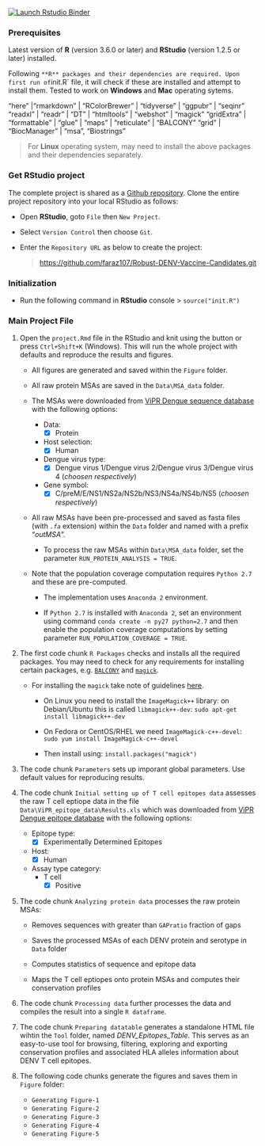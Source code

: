 <!-- badges: start -->

[![Launch Rstudio
Binder](http://mybinder.org/badge_logo.svg)](https://mybinder.org/v2/gh/faraz107/Robust-DENV-Vaccine-Candidates/master?urlpath=rstudio)
<!-- badges: end -->

### Prerequisites

Latest version of **R** (version 3.6.0 or later) and **RStudio**
(version 1.2.5 or later) installed.

Following
`**R** packages and their dependencies are required. Upon first run of`init.R\`
file, it will check if these are installed and attempt to install them.
Tested to work on **Windows** and **Mac** operating sytems.

“here” |“rmarkdown” | “RColorBrewer” | “tidyverse” | “ggpubr” | “seqinr”
“readxl” | “readr” | “DT” | “htmltools” | “webshot” | “magick”
“gridExtra” | “formattable” | “glue” | “maps” | “reticulate” | “BALCONY”
“grid” | “BiocManager” | “msa”, “Biostrings”

> For **Linux** operating system, may need to install the above packages
> and their dependencies separately.

### Get RStudio project

The complete project is shared as a [Github
repository](https://github.com/faraz107/Robust-DENV-Vaccine-Candidates).
Clone the entire project repository into your local RStudio as follows:

-   Open **RStudio**, goto `File` then `New Project`.
-   Select `Version Control` then choose `Git`.
-   Enter the `Repository URL` as below to create the project:

    > <a href="https://github.com/faraz107/Robust-DENV-Vaccine-Candidates.git" class="uri">https://github.com/faraz107/Robust-DENV-Vaccine-Candidates.git</a>

### Initialization

-   Run the following command in **RStudio** console &gt;
    `source("init.R")`

### Main Project File

1.  Open the `project.Rmd` file in the RStudio and knit using the button
    or press `Ctrl+Shift+K` (Windows). This will run the whole project
    with defaults and reproduce the results and figures.

    -   All figures are generated and saved within the `Figure` folder.

    -   All raw protein MSAs are saved in the `Data\MSA_data` folder.

    -   The MSAs were downloaded from [ViPR Dengue sequence
        database](https://www.viprbrc.org/brc/vipr_protein_search.spg?method=ShowCleanSearch&decorator=flavi_dengue)
        with the following options:

        -   Data:
            -   ☒ Protein
        -   Host selection:
            -   ☒ Human
        -   Dengue virus type:
            -   ☒ Dengue virus 1/Dengue virus 2/Dengue virus 3/Dengue
                virus 4 (*choosen respectively*)
        -   Gene symbol:
            -   ☒ C/preM/E/NS1/NS2a/NS2b/NS3/NS4a/NS4b/NS5 (*choosen
                respectively*)

    -   All raw MSAs have been pre-processed and saved as fasta files
        (with *`.fa`* extension) within the `Data` folder and named with
        a prefix “*outMSA*”.

        -   To process the raw MSAs within `Data\MSA_data` folder, set
            the parameter `RUN_PROTEIN_ANALYSIS = TRUE`.

    -   Note that the population coverage computation requires
        `Python 2.7` and these are pre-computed.

        -   The implementation uses `Anaconda 2` environment.

        -   If `Python 2.7` is installed with `Anaconda 2`, set an
            environment using command `conda create -n py27 python=2.7`
            and then enable the population coverage computations by
            setting parameter `RUN_POPULATION_COVERAGE = TRUE`.

2.  The first code chunk `R Packages` checks and installs all the
    required packages. You may need to check for any requirements for
    installing certain packages,
    e.g. [`BALCONY`](https://cran.r-project.org/web/packages/BALCONY/index.html)
    and
    [`magick`](https://cran.r-project.org/web/packages/magick/index.html).

    -   For installing the `magick` take note of guidelines
        [here](https://cran.r-project.org/web/packages/magick/vignettes/intro.html).

        -   On Linux you need to install the `ImageMagick++` library: on
            Debian/Ubuntu this is called `libmagick++-dev`:
            `sudo apt-get install libmagick++-dev`

        -   On Fedora or CentOS/RHEL we need `ImageMagick-c++-devel`:
            `sudo yum install ImageMagick-c++-devel`

        -   Then install using: `install.packages("magick")`

3.  The code chunk `Parameters` sets up imporant global parameters. Use
    default values for reproducing results.

4.  The code chunk `Initial setting up of T cell epitopes data` assesses
    the raw T cell eptiope data in the file
    `Data\ViPR_epitope_data\Results.xls` which was downloaded from [ViPR
    Dengue epitope
    database](https://www.viprbrc.org/brc/vipr_virusEpitope_search.spg?method=ShowCleanSearch&decorator=flavi_dengue)
    with the following options:

    -   Epitope type:
        -   ☒ Experimentally Determined Epitopes
    -   Host:
        -   ☒ Human
    -   Assay type category:
        -   T cell
            -   ☒ Positive

5.  The code chunk `Analyzing protein data` processes the raw protein
    MSAs:

    -   Removes sequences with greater than `GAPratio` fraction of gaps

    -   Saves the processed MSAs of each DENV protein and serotype in
        `Data` folder

    -   Computes statistics of sequence and epitope data

    -   Maps the T cell eptiopes onto protein MSAs and computes their
        conservation profiles

6.  The code chunk `Processing data` further processes the data and
    compiles the result into a single `R dataframe`.

7.  The code chunk `Preparing datatable` generates a standalone HTML
    file wihtin the `Tool` folder, named *DENV\_Epitopes\_Table*. This
    serves as an easy-to-use tool for browsing, filtering, exploring and
    exporting conservation profiles and associated HLA alleles
    information about DENV T cell epitopes.

8.  The following code chunks generate the figures and saves them in
    `Figure` folder:

    -   `Generating Figure-1`
    -   `Generating Figure-2`
    -   `Generating Figure-3`
    -   `Generating Figure-4`
    -   `Generating Figure-5`
